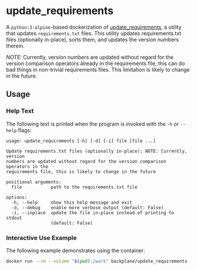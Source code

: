 # update_requirements

A `python:3-alpine`-based dockerization of [update_requirements](https://github.com/backplane/update_requirements), a utility that updates `requirements.txt` files. This utility updates requirements.txt files (optionally in-place), sorts them, and updates the version numbers therein.

*NOTE:* Currently, version numbers are updated without regard for the version comparison operators already in the requirements file, this can do bad things in non-trivial requirements files. This limitation is likely to change in the future.

## Usage

### Help Text

The following text is printed when the program is invoked with the `-h` or `--help` flags:

```
usage: update_requirements [-h] [-d] [-i] file [file ...]

Update requirements.txt files (optionally in-place); NOTE: Currently, version
numbers are updated without regard for the version comparison operators in the
requirements file, this is likely to change in the future

positional arguments:
  file           path to the requirements.txt file

options:
  -h, --help     show this help message and exit
  -d, --debug    enable more verbose output (default: False)
  -i, --inplace  update the file in-place instead of printing to stdout
                 (default: False)
```

### Interactive Use Example

The following example demonstrates using the container:

```sh
docker run --rm --volume "$(pwd):/work" backplane/update_requirements --inplace requirements.txt
```
